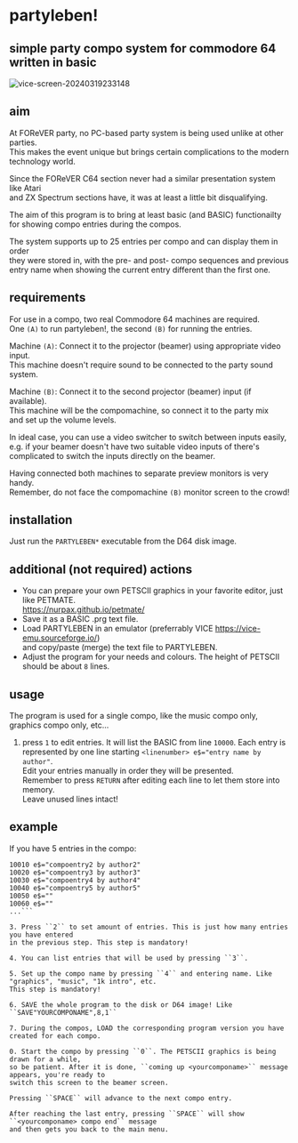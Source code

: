# partyleben!
## simple party compo system for commodore 64 written in basic

![vice-screen-20240319233148](https://github.com/kodosa7/partyleben/assets/57393100/f3c88a62-4c8f-4000-94d4-fe7ad0a8b7be)

## aim
At FOReVER party, no PC-based party system is being used unlike at other parties.  
This makes the event unique but brings certain complications to the modern technology
world.

Since the FOReVER C64 section never had a similar presentation system like Atari  
and ZX Spectrum sections have, it was at least a little bit disqualifying.

The aim of this program is to bring at least basic (and BASIC) functionailty  
for showing compo entries during the compos.  

The system supports up to 25 entries per compo and can display them in order  
they were stored in, with the pre- and post- compo sequences and previous  
entry name when showing the current entry different than the first one.

## requirements
For use in a compo, two real Commodore 64 machines are required.  
One ``(A)`` to run partyleben!, the second ``(B)`` for running the entries.

Machine ``(A)``: Connect it to the projector (beamer) using appropriate video input.  
This machine doesn't require sound to be connected to the party sound system.

Machine ``(B)``: Connect it to the second projector (beamer) input (if available).  
This machine will be the compomachine, so connect it to the party mix  
and set up the volume levels.

In ideal case, you can use a video switcher to switch between inputs easily,  
e.g. if your beamer doesn't have two suitable video inputs of there's  
complicated to switch the inputs directly on the beamer.  

Having connected both machines to separate preview monitors is very handy.  
Remember, do not face the compomachine ``(B)`` monitor screen to the crowd!

## installation
Just run the ``PARTYLEBEN*`` executable from the D64 disk image.

## additional (not required) actions
- You can prepare your own PETSCII graphics in your favorite editor, just like PETMATE.  
https://nurpax.github.io/petmate/  
- Save it as a BASIC .prg text file.  
- Load PARTYLEBEN in an emulator (preferrably VICE https://vice-emu.sourceforge.io/)  
and copy/paste (merge) the text file to PARTYLEBEN.  
- Adjust the program for your needs and colours. The height of PETSCII should be about ``8`` lines.

## usage
The program is used for a single compo, like the music compo only, graphics compo only, etc...    

1. press ``1`` to edit entries. It will list the BASIC from line ``10000``.
Each entry is represented by one line starting ``<linenumber> e$="entry name by author"``.  
Edit your entries manually in order they will be presented.  
Remember to press ``RETURN`` after editing each line to let them store into memory.  
Leave unused lines intact!

## example
If you have 5 entries in the compo:
```10000 e$="compoentry1 by author1"
10010 e$="compoentry2 by author2"
10020 e$="compoentry3 by author3"
10030 e$="compoentry4 by author4"
10040 e$="compoentry5 by author5"
10050 e$=""
10060 e$=""
...```

3. Press ``2`` to set amount of entries. This is just how many entries you have entered  
in the previous step. This step is mandatory!

4. You can list entries that will be used by pressing ``3``.

5. Set up the compo name by pressing ``4`` and entering name. Like "graphics", "music", "1k intro", etc.  
This step is mandatory!

6. SAVE the whole program to the disk or D64 image! Like ``SAVE"YOURCOMPONAME",8,1``

7. During the compos, LOAD the corresponding program version you have created for each compo.

0. Start the compo by pressing ``0``. The PETSCII graphics is being drawn for a while,
so be patient. After it is done, ``coming up <yourcomponame>`` message appears, you're ready to  
switch this screen to the beamer screen.

Pressing ``SPACE`` will advance to the next compo entry.

After reaching the last entry, pressing ``SPACE`` will show ``<yourcomponame> compo end`` message
and then gets you back to the main menu.
